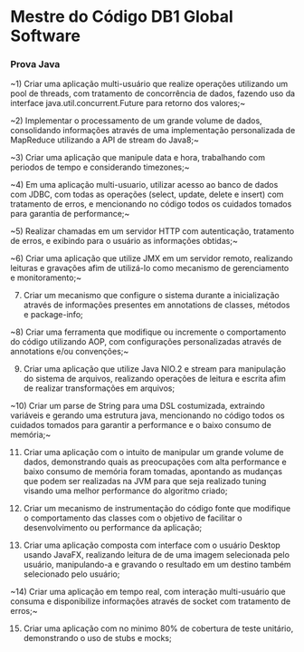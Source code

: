 # Mestre do Código DB1 Global Software

### Prova Java

~1) Criar uma aplicação multi-usuário que realize operações utilizando um pool de threads, com tratamento de concorrência de dados, fazendo uso da interface java.util.concurrent.Future para retorno dos valores;~

~2) Implementar o processamento de um grande volume de dados, consolidando informações através de uma implementação personalizada de MapReduce utilizando a API de stream do Java8;~

~3) Criar uma aplicação que manipule data e hora, trabalhando com periodos de tempo e considerando timezones;~

~4) Em uma aplicação multi-usuario, utilizar acesso ao banco de dados com JDBC, com todas as operações (select, update, delete e insert) com tratamento de erros, e mencionando no código todos os cuidados tomados para garantia de performance;~

~5) Realizar chamadas em um servidor HTTP com autenticação, tratamento de erros, e exibindo para o usuário as informações obtidas;~

~6) Criar uma aplicação que utilize JMX em um servidor remoto, realizando leituras e gravações afim de utilizá-lo como mecanismo de gerenciamento e monitoramento;~

7) Criar um mecanismo que configure o sistema durante a inicialização através de informações presentes em annotations de classes, métodos e package-info;

~8) Criar uma ferramenta que modifique ou incremente o comportamento do código utilizando AOP, com configurações personalizadas através de annotations e/ou convenções;~

9) Criar uma aplicação que utilize Java NIO.2 e stream para manipulação do sistema de arquivos, realizando operações de leitura e escrita afim de realizar transformações em arquivos;

~10) Criar um parse de String para uma DSL costumizada, extraindo variáveis e gerando uma estrutura java, mencionando no código todos os cuidados tomados para garantir a performance e o baixo consumo de memória;~

11) Criar uma aplicação com o intuito de manipular um grande volume de dados, demonstrando quais as preocupações com alta performance e baixo consumo de memória foram tomadas, apontando as mudanças que podem ser realizadas na JVM para que seja realizado tuning visando uma melhor performance do algoritmo criado;

12) Criar um mecanismo de instrumentação do código fonte que modifique o comportamento das classes com o objetivo de facilitar o desenvolvimento ou performance da aplicação;

13) Criar uma aplicação composta com interface com o usuário Desktop usando JavaFX, realizando leitura de de uma imagem selecionada pelo usuário, manipulando-a e gravando o resultado em um destino também selecionado pelo usuário;

~14) Criar uma aplicação em tempo real, com interação multi-usuário que consuma e disponibilize informações através de socket com tratamento de erros;~

15) Criar uma aplicação com no minimo 80% de cobertura de teste unitário, demonstrando o uso de stubs e mocks;

